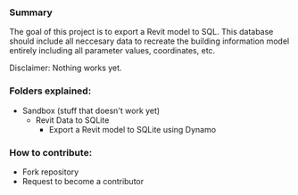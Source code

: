 ### Summary
The goal of this project is to export a Revit model to SQL. This database should include all neccesary data to recreate the building information model entirely including all parameter values, coordinates, etc.

Disclaimer: Nothing works yet.

### Folders explained:

- Sandbox (stuff that doesn't work yet)
  - Revit Data to SQLite
    - Export a Revit model to SQLite using Dynamo

### How to contribute:
  
  - Fork repository
  - Request to become a contributor
  

